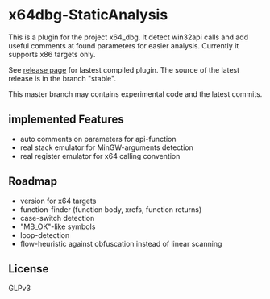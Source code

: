 x64dbg-StaticAnalysis
=====================

This is a plugin for the project x64_dbg. It detect win32api calls and add useful comments at found parameters for easier analysis.
Currently it supports x86 targets only. 

See [release page](https://github.com/x64dbg/x64dbg-StaticAnalysis/release) for lastest compiled plugin. The source of the latest release is in the branch "stable".

This master branch may contains experimental code and the latest commits.

## implemented Features
- auto comments on parameters for api-function
- real stack emulator for MinGW-arguments detection
- real register emulator for x64 calling convention

## Roadmap

- version for x64 targets
- function-finder (function body, xrefs, function returns)
- case-switch detection
- "MB_OK"-like symbols
- loop-detection
- flow-heuristic against obfuscation instead of linear scanning

## License
GLPv3

